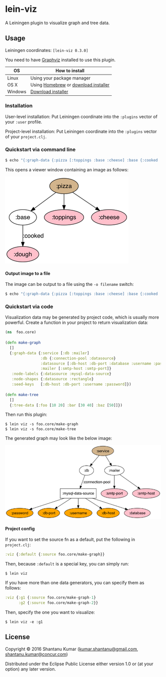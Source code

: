 # lein-viz

A Leiningen plugin to visualize graph and tree data.


## Usage

Leiningen coordinates: `[lein-viz 0.3.0]`

You need to have [Graphviz](http://www.graphviz.org/) installed to use this plugin.

| OS      | How to install             |
|---------|----------------------------|
| Linux   | Using your package manager |
| OS X    | Using [Homebrew](http://brew.sh/) or [download installer](http://www.graphviz.org/Download_macos.php)|
| Windows | [Download installer](http://www.graphviz.org/Download_windows.php) |


### Installation

User-level installation: Put Leiningen coordinate into the `:plugins` vector of your `:user` profile.

Project-level installation: Put Leiningen coordinate into the `:plugins` vector of your `project.clj`.


### Quickstart via command line

```bash
$ echo "{:graph-data {:pizza [:toppings :base :cheese] :base {:cooked :dough}}}" | lein viz -s :stdin
```

This opens a viewer window containing an image as follows:

![Sample-pizza](doc/sample-pizza.png)


#### Output image to a file

The image can be output to a file using the `-o filename` switch:

```bash
$ echo "{:graph-data {:pizza [:toppings :base :cheese] :base {:cooked :dough}}}" | lein viz -s :stdin -o pizza.png
```


### Quickstart via code

Visualization data may be generated by project code, which is usually more powerful. Create a function in your project
to return visualization data:

```clojure
(ns  foo.core)

(defn make-graph
  []
  {:graph-data {:service [:db :mailer]
                :db {:connection-pool :datasource}
                :datasource [:db-host :db-port :database :username :password]
                :mailer [:smtp-host :smtp-port]}
   :node-labels {:datasource :mysql-data-source}
   :node-shapes {:datasource :rectangle}
   :seed-keys   [:db-host :db-port :username :password]})

(defn make-tree
  []
  {:tree-data [:foo [10 20] :bar [30 40] :baz [50]]})
```

Then run this plugin:

```
$ lein viz -s foo.core/make-graph
$ lein viz -s foo.core/make-tree
```

The generated graph may look like the below image:

![Sample-graph](doc/sample-graph.png)


#### Project config

If you want to set the source fn as a default, put the following in `project.clj`:

```clojure
:viz {:default {:source foo.core/make-graph}}
```

Then, because `:default` is a special key, you can simply run:

```
$ lein viz
```

If you have more than one data generators, you can specify them as follows:

```clojure
:viz {:g1 {:source foo.core/make-graph-1}
      :g2 {:source foo.core/make-graph-2}}
```

Then, specify the one you want to visualize:

```
$ lein viz -e :g1
```


## License

Copyright © 2016 Shantanu Kumar (kumar.shantanu@gmail.com, shantanu.kumar@concur.com)

Distributed under the Eclipse Public License either version 1.0 or (at
your option) any later version.
